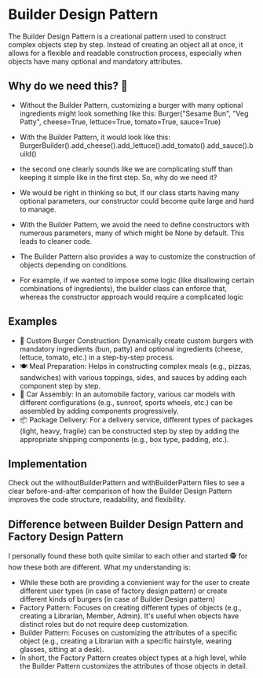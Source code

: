 # Builder Design Pattern

The Builder Design Pattern is a creational pattern used to construct complex objects step by step. Instead of creating an object all at once, it allows for a flexible and readable construction process, especially when objects have many optional and mandatory attributes.


## Why do we need this? 🤔

-  Without the Builder Pattern, customizing a burger with many optional ingredients might look something like this: Burger("Sesame Bun", "Veg Patty", cheese=True, lettuce=True, tomato=True, sauce=True)

- With the Builder Pattern, it would look like this: BurgerBuilder().add_cheese().add_lettuce().add_tomato().add_sauce().build()

- the second one clearly sounds like we are complicating stuff than keeping it simple like in the first step. So, why do we need it?

- We would be right in thinking so but, If our class starts having many optional parameters, our constructor could become quite large and hard to manage. 

- With the Builder Pattern, we avoid the need to define constructors with numerous parameters, many of which might be None by default. This leads to cleaner code.

- The Builder Pattern also provides a way to customize the construction of objects depending on conditions. 

- For example, if we wanted to impose some logic (like disallowing certain combinations of ingredients), the builder class can enforce that, whereas the constructor approach would require a complicated logic

## Examples

- 🍔 Custom Burger Construction: Dynamically create custom burgers with mandatory ingredients (bun, patty) and optional ingredients (cheese, lettuce, tomato, etc.) in a step-by-step process.
- 🍽️ Meal Preparation: Helps in constructing complex meals (e.g., pizzas, sandwiches) with various toppings, sides, and sauces by adding each component step by step.
- 🚗 Car Assembly: In an automobile factory, various car models with different configurations (e.g., sunroof, sports wheels, etc.) can be assembled by adding components progressively.
- 📦 Package Delivery: For a delivery service, different types of packages (light, heavy, fragile) can be constructed step by step by adding the appropriate shipping components (e.g., box type, padding, etc.).

## Implementation

Check out the withoutBuilderPattern and withBuilderPattern files to see a clear before-and-after comparison of how the Builder Design Pattern improves the code structure, readability, and flexibility.

## Difference between Builder Design Pattern and Factory Design Pattern

I personally found these both quite similar to each other and started 🕵️ for how these both are different. What my understanding is:
- While these both are providing a convienient way for the user to create different user types (in case of factory design pattern) or create different kinds of burgers (in case of Builder Design pattern)
- Factory Pattern: Focuses on creating different types of objects (e.g., creating a Librarian, Member, Admin). It's useful when objects have distinct roles but do not require deep customization.
- Builder Pattern: Focuses on customizing the attributes of a specific object (e.g., creating a Librarian with a specific hairstyle, wearing glasses, sitting at a desk).
- In short, the Factory Pattern creates object types at a high level, while the Builder Pattern customizes the attributes of those objects in detail.
